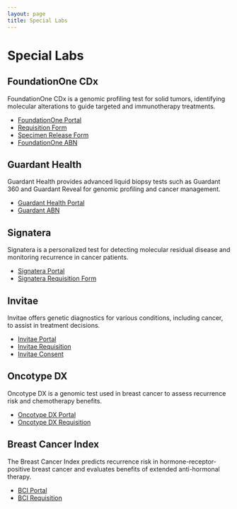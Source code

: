 ```yaml
---
layout: page
title: Special Labs
---
```

# Special Labs

## FoundationOne CDx
FoundationOne CDx is a genomic profiling test for solid tumors, identifying molecular alterations to guide targeted and immunotherapy treatments.
- [FoundationOne Portal](https://home.foundationmedicine.com/login)
- [Requisition Form](https://assets.ctfassets.net/w98cd481qyp0/6owgilIzUgyTujIVcRHTJs/13884484d7509d0561a9ad7bf20a483b/Universal_TRF_Interactive.pdf)
- [Specimen Release Form](https://assets.ctfassets.net/w98cd481qyp0/7JzKC8TNALu7FWAcxsziqb/374fbe590e03b2d5decab38d05777e27/Specimen_Release_Consent_Form.pdf)
- [FoundationOne ABN](https://assets.ctfassets.net/w98cd481qyp0/2sDK3JAu6WQrGirc2OnAcr/e9a477779c3e75525c2847a36e44c722/Medicare_ABN_INTERACTIVE_ABNEnglish_01312026_508_DIGITAL.pdf)

## Guardant Health
Guardant Health provides advanced liquid biopsy tests such as Guardant 360 and Guardant Reveal for genomic profiling and cancer management.
- [Guardant Health Portal](https://portal.guardanthealth.com/sign_in)
- [Guardant ABN](https://www.guardantcomplete.com/assets/pdf/FRM-000123_R7_Advance_Beneficiary%20Notice_of_Noncoverage.pdf)

## Signatera
Signatera is a personalized test for detecting molecular residual disease and monitoring recurrence in cancer patients.
- [Signatera Portal](https://oncology.natera.com/)
- [Signatera Requisition Form](/assets/docs/signatera_req.pdf)

## Invitae
Invitae offers genetic diagnostics for various conditions, including cancer, to assist in treatment decisions.
- [Invitae Portal](https://www.invitae.com/en/profile/signin)
- [Invitae Requisition](/assets/docs/invitae_req.pdf)
- [Invitae Consent](/assets/docs/invitae_consent.pdf)

## Oncotype DX
Oncotype DX is a genomic test used in breast cancer to assess recurrence risk and chemotherapy benefits.
- [Oncotype DX Portal](https://online.genomichealth.com/Login.aspx)
- [Oncotype DX Requisition](https://precisiononcology.exactsciences.com/-/media/Project/PrecisionOncology/PrecisionOncology/Files/Pdf/GHI003_ODXBRS_RequisitionForm.pdf?rev=1d4e3e90b80e4064a481935660f39ac6&hash=E780578F1AA4EF7E41F3DB2EB7F2DA90)

## Breast Cancer Index
The Breast Cancer Index predicts recurrence risk in hormone-receptor-positive breast cancer and evaluates benefits of extended anti-hormonal therapy.
- [BCI Portal](https://biotheranostics.my.site.com/s/login/)
- [BCI Requisition](https://www.breastcancerindex.com/test-form.pdf)
